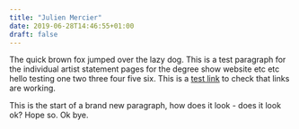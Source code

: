 ```yaml
---
title: "Julien Mercier"
date: 2019-06-28T14:46:55+01:00
draft: false
---
```


The quick brown fox jumped over the lazy dog. This is a test paragraph for the individual artist statement pages for the degree show website etc etc hello testing one two three four five six. This is a [test link](/) to check that links are working.

This is the start of a brand new paragraph, how does it look - does it look ok? Hope so. Ok bye.
